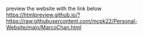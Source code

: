 preview the website with the link below<br>
https://htmlpreview.github.io/?https://raw.githubusercontent.com/mcpk22/Personal-Website/main/MarcoChan.html
